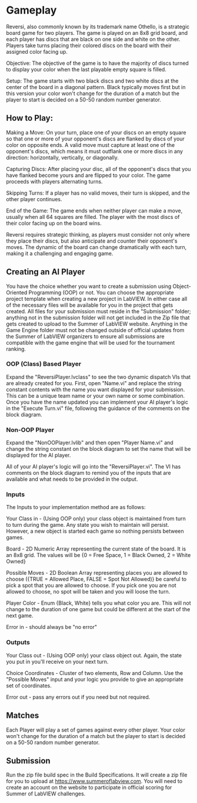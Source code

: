 # Gameplay

Reversi, also commonly known by its trademark name Othello, is a strategic board game for two players. The game is played on an 8x8 grid board, and each player has discs that are black on one side and white on the other. Players take turns placing their colored discs on the board with their assigned color facing up.

Objective:
The objective of the game is to have the majority of discs turned to display your color when the last playable empty square is filled.

Setup:
The game starts with two black discs and two white discs at the center of the board in a diagonal pattern. Black typically moves first but in this version your color won't change for the duration of a match but the player to start is decided on a 50-50 random number generator.


## How to Play:

Making a Move: On your turn, place one of your discs on an empty square so that one or more of your opponent's discs are flanked by discs of your color on opposite ends. A valid move must capture at least one of the opponent's discs, which means it must outflank one or more discs in any direction: horizontally, vertically, or diagonally.

Capturing Discs: After placing your disc, all of the opponent's discs that you have flanked become yours and are flipped to your color. The game proceeds with players alternating turns.

Skipping Turns: If a player has no valid moves, their turn is skipped, and the other player continues.

End of the Game: The game ends when neither player can make a move, usually when all 64 squares are filled. The player with the most discs of their color facing up on the board wins.

Reversi requires strategic thinking, as players must consider not only where they place their discs, but also anticipate and counter their opponent's moves. The dynamic of the board can change dramatically with each turn, making it a challenging and engaging game.


## Creating an AI Player

You have the choice whether you want to create a submission using Object-Oriented Programming (OOP) or not. You can choose the appropriate project template when creating a new project in LabVIEW. In either case all of the necessary files will be available for you in the project that gets created. All files for your submission must reside in the "Submission" folder; anything not in the submission folder will not get included in the Zip file that gets created to upload to the Summer of LabVIEW website. Anything in the Game Engine folder must not be changed outside of official updates from the Summer of LabVIEW organizers to ensure all submissions are compatible with the game engine that will be used for the tournament ranking.

### OOP (Class) Based Player

Expand the "ReversiPlayer.lvclass" to see the two dynamic dispatch VIs that are already created for you. First, open "Name.vi" and replace the string constant contents with the name you want displayed for your submission. This can be a unique team name or your own name or some combination. Once you have the name updated you can implement your AI player's logic in the "Execute Turn.vi" file, following the guidance of the comments on the block diagram.

### Non-OOP Player

Expand the "NonOOPlayer.lvlib" and then open "Player Name.vi" and change the string constant on the block diagram to set the name that will be displayed for the AI player.

All of your AI player's logic will go into the "ReversiPlayer.vi". The VI has comments on the block diagram to remind you of the inputs that are available and what needs to be provided in the output.

### Inputs

The Inputs to your implementation method are as follows:

Your Class in - (Using OOP only) your class object is maintained from turn to turn during the game. Any state you wish to maintain will persist. However, a new object is started each game so nothing persists between games.

Board - 2D Numeric Array representing the current state of the board. It is an 8x8 grid. The values will be {0 = Free Space, 1 = Black Owned, 2 = White Owned}

Possible Moves - 2D Boolean Array representing places you are allowed to choose ({TRUE = Allowed Place, FALSE = Spot Not Allowed)} be careful to pick a spot that you are allowed to choose. If you pick one you are not allowed to choose, no spot will be taken and you will loose the turn.

Player Color - Enum {Black, White} tells you what color you are. This will not change to the duration of one game but could be different at the start of the next game.

Error in - should always be "no error"


### Outputs

Your Class out - (Using OOP only) your class object out. Again, the state you put in you'll receive on your next turn.

Choice Coordinates - Cluster of two elements, Row and Column. Use the "Possible Moves" input and your logic you provide to give an appropriate set of coordinates.

Error out - pass any errors out if you need but not required.


## Matches

Each Player will play a set of games against every other player. Your color won't change for the duration of a match but the player to start is decided on a 50-50 random number generator.


## Submission

Run the zip file build spec in the Build Specifications. It will create a zip file for you to upload at https://www.summeroflabview.com. You will need to create an account on the website to participate in official scoring for Summer of LabVIEW challenges.